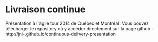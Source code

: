 Livraison continue
==================

Présentation à l'agile tour 2014 de Québec et Montréal. Vous pouvez télécharger le repository où y accéder directement sur la page github : http://jni-.github.io/continuous-delivery-presentation

